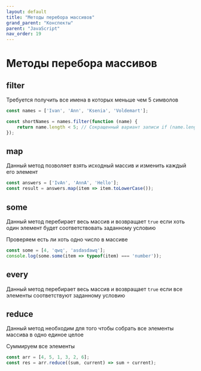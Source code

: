 ```yaml
---
layout: default
title: "Методы перебора массивов"
grand_parent: "Конспекты"
parent: "JavaScript"
nav_order: 19
---
```


# Методы перебора массивов

## filter

Требуется получить все имена в которых меньше чем 5 символов

```javascript
const names = ['Ivan', 'Ann', 'Ksenia', 'Voldemart'];

const shortNames = names.filter(function (name) {
    return name.length < 5; // Сокращенный вариант записи if (name.length < 5) {return name.length;}
});
```
## map

Данный метод позволяет взять исходный массив и изменить каждый его элемент

```javascript
const answers = ['IvAn', 'AnnA', 'Hello'];
const result = answers.map(item => item.toLowerCase());
```

## some

Данный метод перебирает весь массив и возвращает `true` если хоть один элемент будет соответствовать заданному условию

Проверяем есть ли хоть одно число в массиве

```javascript
const some = [4, 'qwq', 'asdasdawq'];
console.log(some.some(item => typeof(item) === 'number'));
```

## every

Данный метод перебирает весь массив и возвращает `true` если все элементы соответствуют заданному условию


## reduce

Данный метод необходим для того чтобы собрать все элементы массива в одно единое целое

Суммируем все элементы

```javascript
const arr = [4, 5, 1, 3, 2, 6];
const res = arr.reduce((sum, current) => sum + current);
```

